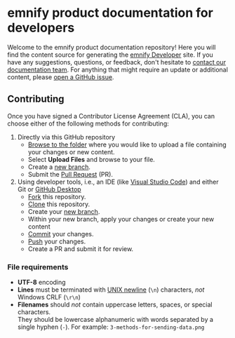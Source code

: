 # emnify product documentation for developers

Welcome to the emnify product documentation repository!
Here you will find the content source for generating the [emnify Developer](https://emnify.github.io/product-docs/) site.
If you have any suggestions, questions, or feedback, don't hesitate to <a  href="mailto:docs@emnify.com">contact our documentation team</a>.
For anything that might require an update or additional content, please [open a GitHub issue](https://github.com/emnify/product-docs/issues/new).

## Contributing

Once you have signed a Contributor License Agreement (CLA), you can choose either of the following methods for contributing:

1. Directly via this GitHub repository
    - [Browse to the folder](https://github.com/EMnify/product-docs/tree/main/docs) where you would like to upload a file containing your changes or new content.
    - Select **Upload Files** and browse to your file.
    - Create a [new branch](https://help.github.com/en/desktop/contributing-to-projects/creating-a-branch-for-your-work).
    - Submit the [Pull Request](https://docs.github.com/en/pull-requests) (PR).  
1. Using developer tools, i.e., an IDE (like [Visual Studio Code](https://code.visualstudio.com/)) and either Git or [GitHub Desktop](https://help.github.com/en/desktop/getting-started-with-github-desktop)
    - [Fork](https://docs.github.com/github/getting-started-with-github/fork-a-repo) this repository.
    - [Clone](https://help.github.com/en/github/creating-cloning-and-archiving-repositories/cloning-a-repository) this repository.
    - Create your [new branch](https://help.github.com/en/desktop/contributing-to-projects/creating-a-branch-for-your-work).
    - Within your new branch, apply your changes or create your new content
    - [Commit](https://docs.github.com/en/pull-requests/committing-changes-to-your-project) your changes.
    - [Push](https://docs.github.com/en/get-started/quickstart/contributing-to-projects#making-and-pushing-changes) your changes.
    - Create a PR and submit it for review.

### File requirements

- **UTF-8** encoding
- **Lines** must be terminated with [UNIX newline](https://en.wikipedia.org/wiki/Newline#Representation) (`\n`) characters, *not* Windows CRLF (`\r\n`)
- **Filenames** should *not* contain uppercase letters, spaces, or special characters.  
They should be lowercase alphanumeric with words separated by a single hyphen (`-`). For example: `3-methods-for-sending-data.png`
